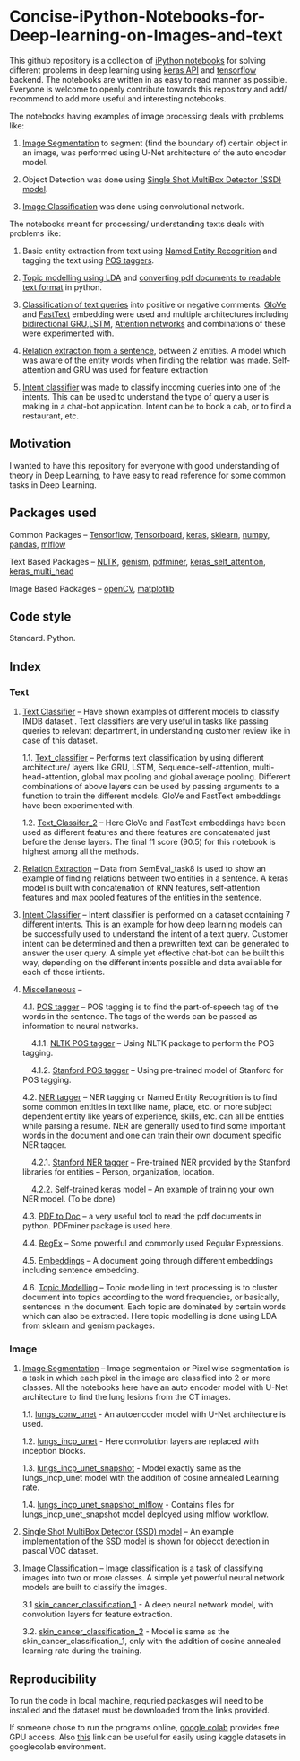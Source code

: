 # Concise-iPython-Notebooks-for-Deep-learning-on-Images-and-text

This github repository is a collection of [iPython notebooks](https://ipython.org/ipython-doc/3/notebook/notebook.html) for solving different problems in deep learning using [keras API](https://keras.io/) and [tensorflow](https://www.tensorflow.org/) backend. The notebooks are written in as easy to read manner as possible. Everyone is welcome to openly contribute towards this repository and add/ recommend to add more useful and interesting notebooks.

The notebooks having examples of image  processing deals with problems like:

1. [Image Segmentation](./Image_Segmentation) to segment (find the boundary of) certain object in an image, was performed using U-Net architecture of the auto encoder model. 

2. Object Detection was done using [Single Shot MultiBox Detector (SSD) model](./SSD).

3. [Image Classification](./Image_Classifier) was done using convolutional network.

The notebooks meant for processing/ understanding texts deals with problems like:

1.	Basic entity extraction from text using [Named Entity Recognition](./Miscellaneous/NER_tagger/) and tagging the text using [POS taggers](./Miscellaneous/POS_Tagger/).

2.	[Topic modelling using LDA](./Miscellaneous/topic_modeling.ipynb) and [converting pdf documents to readable text format](./Miscellaneous/pdf_To_doc.ipynb) in python.

3.	[Classification of text queries](./Text_Classification/) into positive or negative comments. [GloVe](https://nlp.stanford.edu/projects/glove/) and [FastText](https://fasttext.cc/docs/en/english-vectors.html) embedding were used and multiple architectures including [bidirectional GRU](https://towardsdatascience.com/introduction-to-sequence-models-rnn-bidirectional-rnn-lstm-gru-73927ec9df15),[LSTM](http://colah.github.io/posts/2015-08-Understanding-LSTMs/), [Attention networks](http://www.wildml.com/2016/01/attention-and-memory-in-deep-learning-and-nlp/) and combinations of these were experimented with.

4.	[Relation extraction from a sentence](./Semantic_Relation_Extraction/), between 2 entities. A model which was aware of the entity words when finding the relation was made. Self-attention and GRU was used for feature extraction

5.	[Intent classifier](./Intent_classifier/) was made to classify incoming queries into one of the intents. This can be used to understand the type of query a user is making in a chat-bot application. Intent can be to book a cab, or to find a restaurant, etc.

## Motivation

I wanted to have this repository for everyone with good understanding of theory in Deep Learning, to have easy to read reference for some common tasks in Deep Learning.

## Packages used

Common Packages – [Tensorflow](https://www.tensorflow.org/), [Tensorboard](https://www.tensorflow.org/guide/summaries_and_tensorboard), [keras](https://keras.io/), [sklearn](https://scikit-learn.org/), [numpy](http://www.numpy.org/), [pandas](https://pandas.pydata.org/), [mlflow](https://www.mlflow.org/docs/latest/index.html)

Text Based Packages – [NLTK](https://www.nltk.org/), [genism](https://pypi.org/project/gensim/), [pdfminer](https://pypi.org/project/pdfminer/), [keras_self_attention](https://pypi.org/project/keras-self-attention/), [keras_multi_head](https://pypi.org/project/keras-multi-head/)

Image Based Packages – [openCV](https://pypi.org/project/opencv-python/), [matplotlib](https://matplotlib.org/)

## Code style

Standard. Python.

## Index  

### Text

1.	[Text Classifier](./Text_Classification/) – Have shown examples of different models to classify IMDB dataset . Text classifiers are very useful in tasks like passing queries to relevant department, in understanding customer review like in case of this dataset. 

    1.1.	[Text_classifier](./Text_Classification/classification_imdb.ipynb) – Performs text classification by using different architecture/ layers like GRU, LSTM, Sequence-self-attention, multi-head-attention, global max pooling and global average pooling. Different combinations of above layers can be used by passing arguments to a function to train the different models. GloVe and FastText embeddings have been experimented with.

    1.2.	[Text_Classifer_2](./Text_Classification/self_Attn_on_seperate_fets_of_2embds.ipynb) – Here GloVe and FastText embeddings have been used as different features and there features are concatenated just before the dense layers. The final f1 score (90.5) for this notebook is highest among all the methods. 

2.	 [Relation Extraction](./Semantic_Relation_Extraction/) – Data from SemEval_task8 is used to show an example of finding relations between two entities in a sentence. A keras model is built with concatenation of RNN features, self-attention features and max pooled features of the entities in the sentence.

3.	[Intent Classifier](./Intent_classifier/) – Intent classifier is performed on a dataset containing 7 different intents. This is an example for how deep learning models can be successfully used to understand the intent of a text query. Customer intent can be determined and then a prewritten text can be generated to answer the user query. A simple yet effective chat-bot can be built this way, depending on the different intents possible and data available for each of those intients.

4.	[Miscellaneous](./Miscellaneous/) –
    
    4.1.	[POS tagger](./Miscellaneous/POS_Tagger/) – POS tagging is to find the part-of-speech tag of the words in the sentence. The tags of the words can be passed as information to neural networks. 

    &nbsp;   &nbsp; 4.1.1.	[NLTK POS tagger](./Miscellaneous/POS_Tagger/POSTagger_NLTK.ipynb) – Using NLTK package to perform the POS tagging.
  
    &nbsp;   &nbsp; 4.1.2.	[Stanford POS tagger](./Miscellaneous/POS_Tagger/POSTagger_Stanford_NLTK.ipynb) – Using pre-trained model of Stanford for POS tagging.

    4.2.	[NER tagger](./Miscellaneous/NER_tagger/) – NER tagging or Named Entity Recognition is to find some common entities in text like name, place, etc. or more subject dependent entity like years of experience, skills, etc. can all be entities while parsing a resume. NER are generally used to find some important words in the document and one can train their own document specific NER tagger.

    &nbsp;   &nbsp; 4.2.1.	[Stanford NER tagger](./Miscellaneous/NER_tagger/NER_stanford_NLTK.ipynb) – Pre-trained NER provided by the Stanford libraries for entities – Person, organization, location.
  
    &nbsp;   &nbsp; 4.2.2.	Self-trained keras model – An example of training your own NER model. (To be done)

    4.3.	[PDF to Doc](./Miscellaneous/pdf_To_doc.ipynb) – a very useful tool to read the pdf documents in python. PDFminer package is used here.

    4.4.	[RegEx](./Miscellaneous/common_regex.md) – Some powerful and commonly used Regular Expressions.

    4.5.	[Embeddings](./Miscellaneous/Word_Embedding.md) – A document going through different embeddings including sentence embedding.

    4.6.    [Topic Modelling](./Miscellaneous/topic_modeling.ipynb) – Topic modelling in text processing is to cluster document into topics according to the word frequencies, or basically, sentences in the document. Each topic are dominated by certain words which can also be extracted. Here topic modelling is done using LDA from sklearn and genism packages.

### Image

1. [Image Segmentation](./Image_Segmentation) – Image segmentaion or Pixel wise segmentation is a task in which each pixel in the image are classified into 2 or more classes. All the notebooks here have an auto encoder model with U-Net architecture to find the lung lesions from the CT images. 

    1.1.    [lungs_conv_unet](./Image_Segmentation/lungs_conv_unet.ipynb) - An autoencoder model with U-Net architecture is used.
    
    1.2.    [lungs_incp_unet](./Image_Segmentation/lungs_incp_unet.ipynb) - Here convolution layers are replaced with inception blocks.
    
    1.3.    [lungs_incp_unet_snapshot](./Image_Segmentation/lungs_incp_unet_snapshot.ipynb) - Model exactly same as the lungs_incp_unet model with the addition of cosine annealed Learning rate.
    
    1.4.    [lungs_incp_unet_snapshot_mlflow](./Image_Segmentation/seg_mlflow/) - Contains files for lungs_incp_unet_snapshot model deployed using mlflow workflow.

2. [Single Shot MultiBox Detector (SSD) model](./SSD) – An example implementation of the [SSD model](https://arxiv.org/abs/1512.02325) is shown for objecct detection in pascal VOC dataset.

3. [Image Classification](./Image_Classifier) – Image classification is a task of classifying images into two or more classes. A simple yet powerful neural network models are built to classify the images.

    3.1     [skin_cancer_classification_1](./Image_Classifier/skin_cancer_classification_1.ipynb) - A deep neural network model, with convolution layers for feature extraction.
    
    3.2.    [skin_cancer_classification_2](./Image_Classifier/skin_cancer_classification_2.ipynb) - Model is same as the skin_cancer_classification_1, only with the addition of cosine annealed learning rate during the training. 

## Reproducibility

To run the code in local machine, requried packasges will need to be installed and the dataset must be downloaded from the links provided.

If someone chose to run the programs online, [google colab](https://colab.research.google.com/notebooks/welcome.ipynb) provides free GPU access. Also [this](https://www.kaggle.com/general/51898) link can be useful for easily using kaggle datasets in googlecolab environment.
